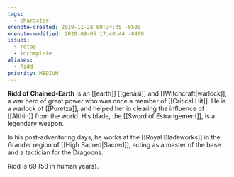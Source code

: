```yaml
---
tags:
  - character
onenote-created: 2019-11-28 00:34:45 -0500
onenote-modified: 2020-09-05 17:40:44 -0400
issues:
  - retag
  - incomplete
aliases:
  - Ridd
priority: MEDIUM
---
```

**Ridd of Chained-Earth** is an [[earth]] [[genasi]] and [[Witchcraft|warlock]], a war hero of great power who was once a member of [[Critical Hit]]. He is a warlock of [[Puretza]], and helped her in clearing the influence of [[Althin]] from the world. His blade, the [[Sword of Estrangement]], is a legendary weapon.

In his post-adventuring days, he works at the [[Royal Bladeworks]] in the Grander region of [[High Sacred|Sacred]], acting as a master of the base and a tactician for the Dragoons.

Ridd is 69 (58 in human years).

